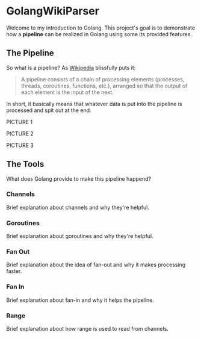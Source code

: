 # GolangWikiParser

Welcome to my introduction to Golang. This project's goal is to demonstrate how a **pipeline** can be realized in Golang using some its provided features.

## The Pipeline

So what is a pipeline? As [Wikipedia](https://en.wikipedia.org/wiki/Pipeline_(software)) blissfully puts it:

> A pipeline consists of a chain of processing elements (processes, threads, coroutines, functions, etc.), arranged so that the output of each element is the input of the next.

In short, it basically means that whatever data is put into the pipeline is processed and spit out at the end.

PICTURE 1

PICTURE 2

PICTURE 3

## The Tools

What does Golang provide to make this pipeline happend?

### Channels

Brief explanation about channels and why they're helpful.

### Goroutines

Brief explanation about goroutines and why they're helpful.

### Fan Out

Brief explanation about the idea of fan-out and why it makes processing faster.

### Fan In

Brief explanation about fan-in and why it helps the pipeline.

### Range

Brief explanation about how range is used to read from channels.
